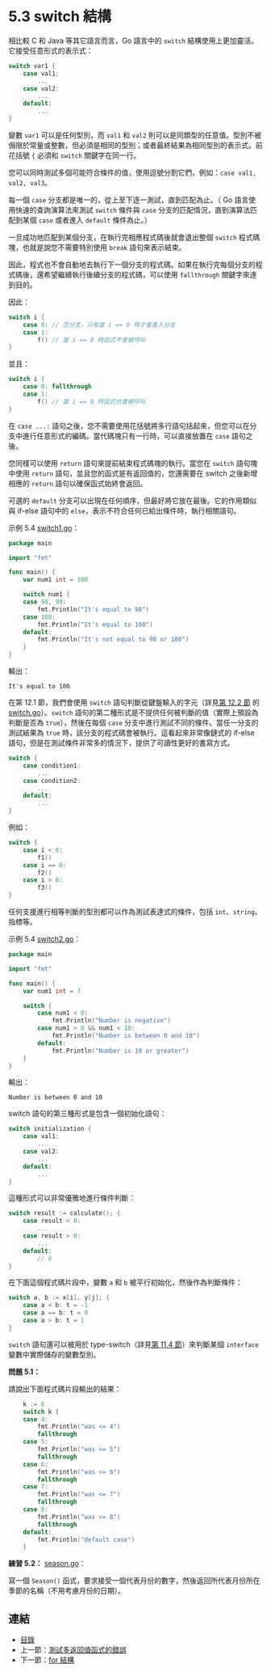 # 5.3 switch 結構

相比較 C 和 Java 等其它語言而言，Go 語言中的 `switch` 結構使用上更加靈活。它接受任意形式的表示式：

```go
switch var1 {
	case val1:
		...
	case val2:
		...
	default:
		...
}
```

變數 `var1` 可以是任何型別，而 `val1` 和 `val2` 則可以是同類型的任意值。型別不被侷限於常量或整數，但必須是相同的型別；或者最終結果為相同型別的表示式。前花括號 `{` 必須和 `switch` 關鍵字在同一行。

您可以同時測試多個可能符合條件的值，使用逗號分割它們，例如：`case val1, val2, val3`。

每一個 `case` 分支都是唯一的，從上至下逐一測試，直到匹配為止。（ Go 語言使用快速的查詢演算法來測試 `switch` 條件與 `case` 分支的匹配情況，直到演算法匹配到某個 `case` 或者進入 `default` 條件為止。）

一旦成功地匹配到某個分支，在執行完相應程式碼後就會退出整個 `switch` 程式碼塊，也就是說您不需要特別使用 `break` 語句來表示結束。

因此，程式也不會自動地去執行下一個分支的程式碼。如果在執行完每個分支的程式碼後，還希望繼續執行後續分支的程式碼，可以使用 `fallthrough` 關鍵字來達到目的。

因此：

```go
switch i {
	case 0: // 空分支，只有當 i == 0 時才會進入分支
	case 1:
		f() // 當 i == 0 時函式不會被呼叫
}
```

並且：

```go
switch i {
	case 0: fallthrough
	case 1:
		f() // 當 i == 0 時函式也會被呼叫
}
```

在 `case ...:` 語句之後，您不需要使用花括號將多行語句括起來，但您可以在分支中進行任意形式的編碼。當代碼塊只有一行時，可以直接放置在 `case` 語句之後。

您同樣可以使用 `return` 語句來提前結束程式碼塊的執行。當您在 `switch` 語句塊中使用 `return` 語句，並且您的函式是有返回值的，您還需要在 switch 之後新增相應的 `return` 語句以確保函式始終會返回。

可選的 `default` 分支可以出現在任何順序，但最好將它放在最後。它的作用類似與 if-else 語句中的 `else`，表示不符合任何已給出條件時，執行相關語句。

示例 5.4 [switch1.go](examples/chapter_5/switch1.go)：

```go
package main

import "fmt"

func main() {
	var num1 int = 100

	switch num1 {
	case 98, 99:
		fmt.Println("It's equal to 98")
	case 100: 
		fmt.Println("It's equal to 100")
	default:
		fmt.Println("It's not equal to 98 or 100")
	}
}

```

輸出：

	It's equal to 100

在第 12.1 節，我們會使用 `switch` 語句判斷從鍵盤輸入的字元（詳見[第 12.2 節](12.2.md) 的 [switch.go](./examples/chapter_12/switch.go)）。`switch` 語句的第二種形式是不提供任何被判斷的值（實際上預設為判斷是否為 `true`），然後在每個 `case` 分支中進行測試不同的條件。當任一分支的測試結果為 `true` 時，該分支的程式碼會被執行。這看起來非常像鏈式的 if-else 語句，但是在測試條件非常多的情況下，提供了可讀性更好的書寫方式。

```go
switch {
	case condition1:
		...
	case condition2:
		...
	default:
		...
}
```

例如：

```go
switch {
	case i < 0:
		f1()
	case i == 0:
		f2()
	case i > 0:
		f3()
}
```

任何支援進行相等判斷的型別都可以作為測試表達式的條件，包括 `int`、`string`、指標等。

示例 5.4 [switch2.go](examples/chapter_5/switch2.go)：

```go
package main

import "fmt"

func main() {
	var num1 int = 7

	switch {
	    case num1 < 0:
		    fmt.Println("Number is negative")
	    case num1 > 0 && num1 < 10:
		    fmt.Println("Number is between 0 and 10")
	    default:
		    fmt.Println("Number is 10 or greater")
	}
}
```

輸出：

	Number is between 0 and 10

switch 語句的第三種形式是包含一個初始化語句：

```go
switch initialization {
	case val1:
		...
	case val2:
		...
	default:
		...
}
```

這種形式可以非常優雅地進行條件判斷：

```go
switch result := calculate(); {
	case result < 0:
		...
	case result > 0:
		...
	default:
		// 0
}
```

在下面這個程式碼片段中，變數 `a` 和 `b` 被平行初始化，然後作為判斷條件：

```go
switch a, b := x[i], y[j]; {
	case a < b: t = -1
	case a == b: t = 0
	case a > b: t = 1
}
```

`switch` 語句還可以被用於 type-switch（詳見[第 11.4 節](11.4.md)）來判斷某個 `interface` 變數中實際儲存的變數型別。

**問題 5.1：**

請說出下面程式碼片段輸出的結果：

```go
	k := 6
	switch k {
	case 4:
		fmt.Println("was <= 4")
		fallthrough
	case 5:
		fmt.Println("was <= 5")
		fallthrough
	case 6:
		fmt.Println("was <= 6")
		fallthrough
	case 7:
		fmt.Println("was <= 7")
		fallthrough
	case 8:
		fmt.Println("was <= 8")
		fallthrough
	default:
		fmt.Println("default case")
	}
```

**練習 5.2：** [season.go](exercises/chapter_5/season.go)：

寫一個 `Season()` 函式，要求接受一個代表月份的數字，然後返回所代表月份所在季節的名稱（不用考慮月份的日期）。

## 連結

- [目錄](directory.md)
- 上一節：[測試多返回值函式的錯誤](05.2.md)
- 下一節：[for 結構](05.4.md)
